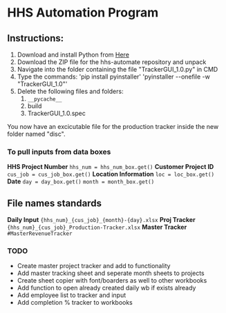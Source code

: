 # HHS Automation Program

## Instructions:

1. Download and install Python from [Here](https://www.python.org/downloads/)
2. Download the ZIP file for the hhs-automate repository and unpack
4. Navigate into the folder containing the file "TrackerGUI_1.0.py" in CMD
5. Type the commands:
    'pip install pyinstaller'
    'pyinstaller --onefile -w "TrackerGUI_1.0"'
6. Delete the following files and folders:
    1. ``__pycache__``
    2. build
    3. TrackerGUI_1.0.spec

You now have an excicutable file for the production tracker inside the new folder named "disc".


### To pull inputs from data boxes

**HHS Project Number**
`hhs_num = hhs_num_box.get()`
**Customer Project ID**
`cus_job = cus_job_box.get()`
**Location Information**
`loc = loc_box.get()`
**Date**
`day = day_box.get()`
`month = month_box.get()`


## File names standards

**Daily Input**
`{hhs_num}_{cus_job}_{month}-{day}.xlsx`
**Proj Tracker**
`{hhs_num}_{cus_job}_Production-Tracker.xlsx`
**Master Tracker**
`#MasterRevenueTracker`


### TODO
- Create master project tracker and add to functionality
- Add master tracking sheet and seperate month sheets to projects
- Create sheet copier with font/boarders as well to other workbooks
- Add function to open already created daily wb if exists already
- Add employee list to tracker and input
- Add completion % tracker to workbooks
